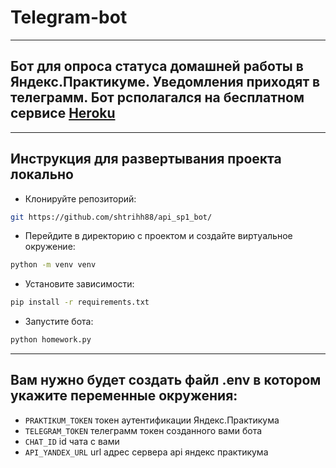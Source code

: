 # Telegram-bot

***

## Бот для опроса статуса домашней работы в Яндекс.Практикуме. Уведомления приходят в телеграмм. Бот рсполагался на бесплатном сервисе [Heroku](https://www.heroku.com/)

***

## Инструкция для развертывания проекта локально

* Клонируйте репозиторий:

```bash
git https://github.com/shtrihh88/api_sp1_bot/
```
* Перейдите в директорию с проектом и создайте виртуальное окружение:

```bash
python -m venv venv
```

* Установите зависимости:

```bash
pip install -r requirements.txt
```

* Запустите бота:

```bash
python homework.py
```

***
 ## Вам нужно будет создать файл .env в котором укажите переменные окружения:
* `PRAKTIKUM_TOKEN` токен аутентификации Яндекс.Практикума
* `TELEGRAM_TOKEN`  телеграмм токен созданного вами бота
* `CHAT_ID`         id чата с вами
* `API_YANDEX_URL`  url адрес сервера api яндекс практикума
